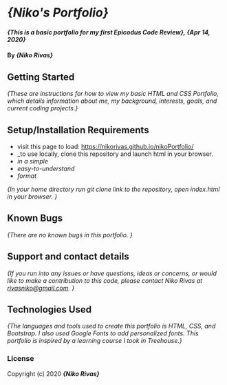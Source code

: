 # _{Niko's Portfolio}_

#### _{This is a basic portfolio for my first Epicodus Code Review}, {Apr 14, 2020}_

#### By _**{Niko Rivas}**_

## Getting Started

_{These are instructions for how to view my basic HTML and CSS Portfolio, which details information about me, my background, interests, goals, and current coding projects.}_

## Setup/Installation Requirements

* visit this page to load: https://nikorivas.github.io/nikoPortfolio/
* _to use locally, clone this repository and launch html in your browser. 
* _in a simple_
* _easy-to-understand_
* _format_

_{In your home directory run git clone link to the repository, open index.html in your browser. }_

## Known Bugs

_{There are no known bugs in this portfolio. }_

## Support and contact details

_{If you run into any issues or have questions, ideas or concerns, or would like to make a contribution to this code, please contact Niko Rivas at rivasniko@gmail.com. }_

## Technologies Used

_{The languages and tools used to create this portfolio is HTML, CSS, and Bootstrap. I also used Google Fonts to add personalized fonts. This portfolio is inspired by a learning course I took in Treehouse.}_

### License


Copyright (c) 2020 **_{Niko Rivas}_**
